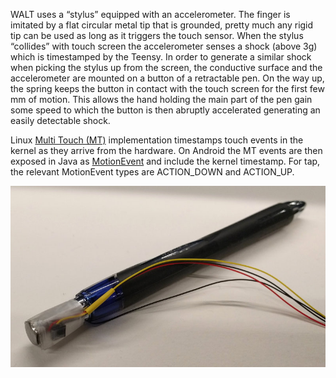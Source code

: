 WALT uses a “stylus” equipped with an accelerometer. The finger is imitated by a flat circular metal
tip that is grounded, pretty much any rigid tip can be used as long as it triggers the touch sensor.
When the stylus “collides” with touch screen the accelerometer senses a shock (above 3g) which is
timestamped by the Teensy. In order to generate a similar shock when picking the stylus up from the
screen, the conductive surface and the accelerometer are mounted on a button of a retractable pen.
On the way up, the spring keeps the button in contact with the touch screen for the first few mm of
motion. This allows the hand holding the main part of the pen gain some speed to which the button is
then abruptly accelerated generating an easily detectable shock.

Linux [Multi Touch (MT)](https://www.kernel.org/doc/Documentation/input/multi-touch-protocol.txt)
implementation timestamps touch events in the kernel as they arrive from the hardware. On Android
the MT events are then exposed in Java as
[MotionEvent](http://developer.android.com/reference/android/view/MotionEvent.html) 
and include the kernel timestamp. For tap, the relevant MotionEvent types are
ACTION_DOWN and ACTION_UP.

![WALT Stylus](WALT_stylus.jpg)
